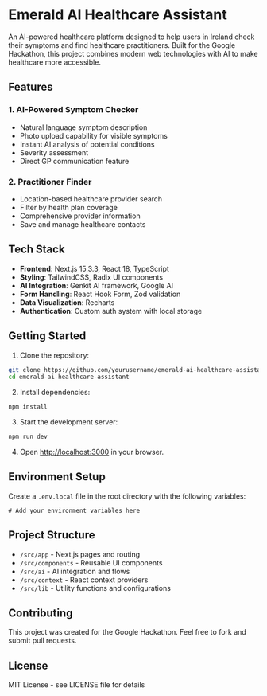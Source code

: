 # Emerald AI Healthcare Assistant

An AI-powered healthcare platform designed to help users in Ireland check their symptoms and find healthcare practitioners. Built for the Google Hackathon, this project combines modern web technologies with AI to make healthcare more accessible.

## Features

### 1. AI-Powered Symptom Checker
- Natural language symptom description
- Photo upload capability for visible symptoms
- Instant AI analysis of potential conditions
- Severity assessment
- Direct GP communication feature

### 2. Practitioner Finder
- Location-based healthcare provider search
- Filter by health plan coverage
- Comprehensive provider information
- Save and manage healthcare contacts

## Tech Stack

- **Frontend**: Next.js 15.3.3, React 18, TypeScript
- **Styling**: TailwindCSS, Radix UI components
- **AI Integration**: Genkit AI framework, Google AI
- **Form Handling**: React Hook Form, Zod validation
- **Data Visualization**: Recharts
- **Authentication**: Custom auth system with local storage

## Getting Started

1. Clone the repository:
```bash
git clone https://github.com/yourusername/emerald-ai-healthcare-assistant.git
cd emerald-ai-healthcare-assistant
```

2. Install dependencies:
```bash
npm install
```

3. Start the development server:
```bash
npm run dev
```

4. Open [http://localhost:3000](http://localhost:3000) in your browser.

## Environment Setup

Create a `.env.local` file in the root directory with the following variables:
```
# Add your environment variables here
```

## Project Structure

- `/src/app` - Next.js pages and routing
- `/src/components` - Reusable UI components
- `/src/ai` - AI integration and flows
- `/src/context` - React context providers
- `/src/lib` - Utility functions and configurations

## Contributing

This project was created for the Google Hackathon. Feel free to fork and submit pull requests.

## License

MIT License - see LICENSE file for details
